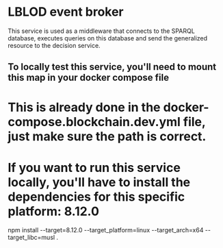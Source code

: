 # LBLOD event broker

This service is used as a middleware that connects to the SPARQL database, executes queries on this database and send the generalized resource to the decision service.

## To locally test this service, you'll need to mount this map in your docker compose file

# This is already done in the docker-compose.blockchain.dev.yml file, just make sure the path is correct.

# If you want to run this service locally, you'll have to install the dependencies for this specific platform: 8.12.0

npm install --target=8.12.0 --target_platform=linux --target_arch=x64 --target_libc=musl .
